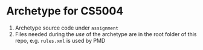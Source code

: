 # Archetype for CS5004

1. Archetype source code under `assignment` 
1. Files needed during the *use* of the archetype are in the root folder of this repo, e.g. `rules.xml` is used by PMD 
